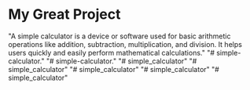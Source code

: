# My Great Project
"A simple calculator is a device or software used for basic arithmetic operations like addition, subtraction, multiplication, and division. It helps users quickly and easily perform mathematical calculations."
"# simple-calculator." 
"# simple-calculator." 
"# simple_calculator" 
"# simple_calculator" 
"# simple_calculator" 
"# simple_calculator" 
"# simple_calculator" 
